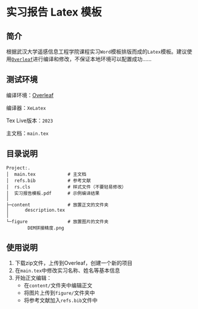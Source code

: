 # 实习报告 Latex 模板

## 简介

根据武汉大学遥感信息工程学院课程实习`Word`模板排版而成的`Latex`模板。建议使用[`Overleaf`]((https://cn.overleaf.com/))进行编译和修改，不保证本地环境可以配置成功……

## 测试环境

编译环境：[Overleaf](https://cn.overleaf.com/)

编译器：`XeLatex`

Tex Live版本：`2023`

主文档：`main.tex`

## 目录说明

```
Project:.
│  main.tex            # 主文档
│  refs.bib            # 参考文献
│  rs.cls              # 样式文件（不要轻易修改）
│  实习报告模板.pdf      # 示例编译结果
│
├─content              # 放置正文的文件夹
│      description.tex
│
└─figure               # 放置图片的文件夹
        DEM拼接精度.png
```

## 使用说明

1. 下载zip文件，上传到Overleaf，创建一个新的项目
2. 在`main.tex`中修改实习名称、姓名等基本信息
3. 开始正文编辑：
   - 在`content/`文件夹中编辑正文
   - 将图片上传到`figure/`文件夹中
   - 将参考文献加入`refs.bib`文件中